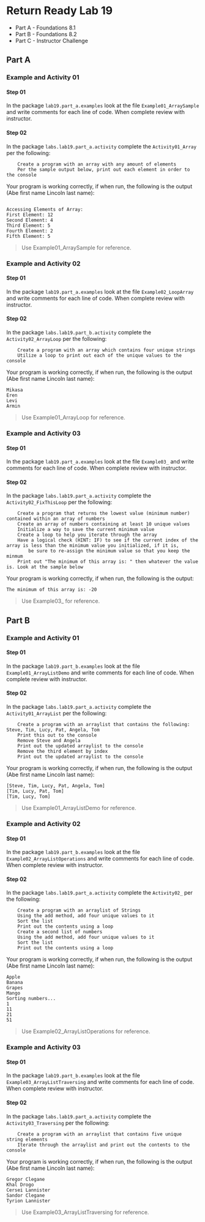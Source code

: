 # Return Ready Lab 19

* Part A - Foundations 8.1
* Part B - Foundations 8.2
* Part C - Instructor Challenge

## Part A

### Example and Activity 01

#### Step 01

In the package `lab19.part_a.examples` look at the file `Example01_ArraySample` and write comments for each line of code. When complete review with instructor.

#### Step 02

In the package `labs.lab19.part_a.activity` complete the `Activity01_Array` per the following:

        Create a program with an array with any amount of elements
        Per the sample output below, print out each element in order to the console

Your program is working correctly, if when run, the following is the output (Abe first name Lincoln last name):
```

Accessing Elements of Array:
First Element: 12
Second Element: 4
Third Element: 5
Fourth Element: 2
Fifth Element: 5

```

> Use Example01_ArraySample for reference.

### Example and Activity 02

#### Step 01

In the package `lab19.part_a.examples` look at the file `Example02_LoopArray` and write comments for each line of code. When complete review with instructor.

#### Step 02

In the package `labs.lab19.part_b.activity` complete the `Activity02_ArrayLoop` per the following:

        Create a program with an array which contains four unique strings
        Utilize a loop to print out each of the unique values to the console

Your program is working correctly, if when run, the following is the output (Abe first name Lincoln last name):
```
Mikasa
Eren
Levi
Armin

```

> Use Example01_ArrayLoop for reference.

### Example and Activity 03

#### Step 01

In the package `lab19.part_a.examples` look at the file `Example03_` and write comments for each line of code. When complete review with instructor.

#### Step 02

In the package `labs.lab19.part_a.activity` complete the `Activity02_FixThisLoop` per the following:

        Create a program that returns the lowest value (minimum number) contained within an array of numbers
        Create an array of numbers containing at least 10 unique values
        Initialize a way to save the current minimum value
        Create a loop to help you iterate through the array
        Have a logical check (HINT: IF) to see if the current index of the array is less than the minimum value you initialized, if it is,
            be sure to re-assign the minimum value so that you keep the minmum
        Print out "The minimum of this array is: " then whatever the value is. Look at the sample below

Your program is working correctly, if when run, the following is the output:
```
The minimum of this array is: -20

```

> Use Example03_ for reference.

## Part B

### Example and Activity 01

#### Step 01

In the package `lab19.part_b.examples` look at the file `Example01_ArrayListDemo` and write comments for each line of code. When complete review with instructor.

#### Step 02

In the package `labs.lab19.part_a.activity` complete the `Activity01_ArrayList` per the following:

        Create a program with an arraylist that contains the following: Steve, Tim, Lucy, Pat, Angela, Tom
        Print this out to the console
        Remove Steve and Angela
        Print out the updated arraylist to the console
        Remove the third element by index
        Print out the updated arraylist to the console

Your program is working correctly, if when run, the following is the output (Abe first name Lincoln last name):
```
[Steve, Tim, Lucy, Pat, Angela, Tom]
[Tim, Lucy, Pat, Tom]
[Tim, Lucy, Tom]
```

> Use Example01_ArrayListDemo for reference.


### Example and Activity 02

#### Step 01

In the package `lab19.part_b.examples` look at the file `Example02_ArrayListOperations` and write comments for each line of code. When complete review with instructor.

#### Step 02

In the package `labs.lab19.part_a.activity` complete the `Activity02_` per the following:

        Create a program with an arraylist of Strings
        Using the add method, add four unique values to it
        Sort the list
        Print out the contents using a loop
        Create a second list of numbers
        Using the add method, add four unique values to it
        Sort the list
        Print out the contents using a loop

Your program is working correctly, if when run, the following is the output (Abe first name Lincoln last name):
```
Apple
Banana
Grapes
Mango
Sorting numbers...
1
11
21
51
```

> Use Example02_ArrayListOperations for reference.


### Example and Activity 03

#### Step 01

In the package `lab19.part_b.examples` look at the file `Example03_ArrayListTraversing` and write comments for each line of code. When complete review with instructor.

#### Step 02

In the package `labs.lab19.part_a.activity` complete the `Activity03_Traversing` per the following:

        Create a program with an arraylist that contains five unique string elements
        Iterate through the arraylist and print out the contents to the console

Your program is working correctly, if when run, the following is the output (Abe first name Lincoln last name):
```
Gregor Clegane
Khal Drogo
Cersei Lannister
Sandor Clegane
Tyrion Lannister
```

> Use Example03_ArrayListTraversing for reference.